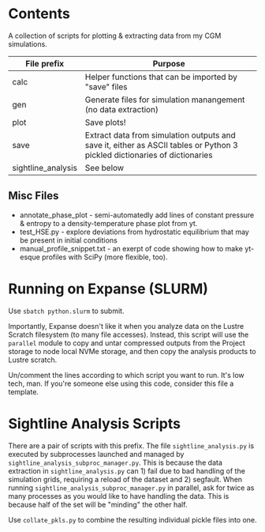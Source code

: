 # Contents

A collection of scripts for plotting & extracting data from my CGM simulations.

| File prefix | Purpose |
|-------------|---------|
| calc        | Helper functions that can be imported by "save" files |
| gen         | Generate files for simulation manangement (no data extraction) |
| plot        | Save plots! |
| save        | Extract data from simulation outputs and save it, either as ASCII tables or Python 3 pickled dictionaries of dictionaries |
| sightline_analysis | See below |

## Misc Files

* annotate_phase_plot - semi-automatedly add lines of constant pressure & entropy to a density-temperature phase plot from yt.
* test_HSE.py - explore deviations from hydrostatic equilibrium that may be present in initial conditions
* manual_profile_snippet.txt - an exerpt of code showing how to make yt-esque profiles with SciPy (more flexible, too).

# Running on Expanse (SLURM)

Use `sbatch python.slurm` to submit. 

Importantly, Expanse doesn't like it when you analyze data on the Lustre Scratch filesystem (to many file accesses). Instead, this script will use the `parallel` module to copy and untar compressed outputs from the Project storage to node local NVMe storage, and then copy the analysis products to Lustre scratch.

Un/comment the lines according to which script you want to run. It's low tech, man. If you're someone else using this code, consider this file a template.

# Sightline Analysis Scripts

There are a pair of scripts with this prefix. The file `sightline_analysis.py` is executed by subprocesses
launched and managed by `sightline_analysis_subproc_manager.py`. This is because the data extraction in 
`sightline_analysis.py` can 1) fail due to bad handling of the simulation grids, requiring a reload of the dataset
and 2) segfault. When running `sightline_analysis_subproc_manager.py` in parallel, ask for twice as many processes
as you would like to have handling the data. This is because half of the set will be "minding" the other half.

Use `collate_pkls.py` to combine the resulting individual pickle files into one.

